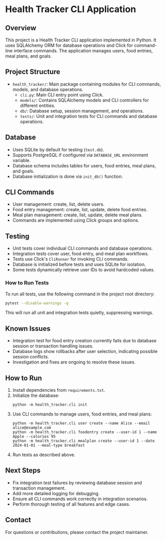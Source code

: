 # Health Tracker CLI Application

## Overview

This project is a Health Tracker CLI application implemented in Python. It uses SQLAlchemy ORM for database operations and Click for command-line interface commands. The application manages users, food entries, meal plans, and goals.

## Project Structure

- `health_tracker/`: Main package containing modules for CLI commands, models, and database operations.
  - `cli.py`: Main CLI entry point using Click.
  - `models/`: Contains SQLAlchemy models and CLI controllers for different entities.
  - `db/`: Database setup, session management, and operations.
  - `tests/`: Unit and integration tests for CLI commands and database operations.

## Database

- Uses SQLite by default for testing (`test.db`).
- Supports PostgreSQL if configured via `DATABASE_URL` environment variable.
- Database schema includes tables for users, food entries, meal plans, and goals.
- Database initialization is done via `init_db()` function.

## CLI Commands

- User management: create, list, delete users.
- Food entry management: create, list, update, delete food entries.
- Meal plan management: create, list, update, delete meal plans.
- Commands are implemented using Click groups and options.

## Testing

- Unit tests cover individual CLI commands and database operations.
- Integration tests cover user, food entry, and meal plan workflows.
- Tests use Click's `CliRunner` for invoking CLI commands.
- Database is initialized before tests and uses SQLite for isolation.
- Some tests dynamically retrieve user IDs to avoid hardcoded values.

### How to Run Tests

To run all tests, use the following command in the project root directory:

```bash
pytest --disable-warnings -q
```

This will run all unit and integration tests quietly, suppressing warnings.

## Known Issues

- Integration test for food entry creation currently fails due to database session or transaction handling issues.
- Database logs show rollbacks after user selection, indicating possible session conflicts.
- Investigation and fixes are ongoing to resolve these issues.

## How to Run

1. Install dependencies from `requirements.txt`.
2. Initialize the database:
   ```
   python -m health_tracker.cli init
   ```
3. Use CLI commands to manage users, food entries, and meal plans:
   ```
   python -m health_tracker.cli user create --name Alice --email alice@example.com
   python -m health_tracker.cli foodentry create --user-id 1 --name Apple --calories 95
   python -m health_tracker.cli mealplan create --user-id 1 --date 2024-01-01 --meal-type breakfast
   ```
4. Run tests as described above.

## Next Steps

- Fix integration test failures by reviewing database session and transaction management.
- Add more detailed logging for debugging.
- Ensure all CLI commands work correctly in integration scenarios.
- Perform thorough testing of all features and edge cases.

## Contact

For questions or contributions, please contact the project maintainer.
